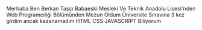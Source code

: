 Merhaba Ben Berkan Taşçı    Babaeski Mesleki Ve Teknik Anadolu Lisesi'nden  Web Programcılığı Bölümünden Mezun Oldum Üniversite Sınavına 3 kez girdim      ancak kazanamadım HTML CSS JAVASCRİPT Biliyorum
